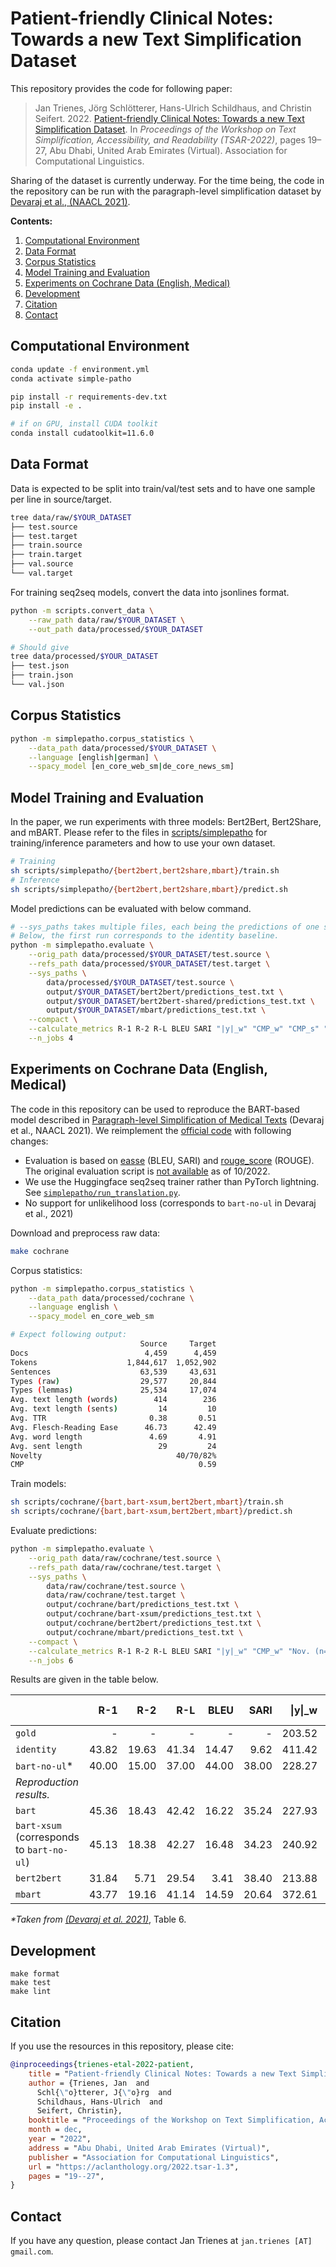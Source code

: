 # Patient-friendly Clinical Notes: Towards a new Text Simplification Dataset

This repository provides the code for following paper:

> Jan Trienes, Jörg Schlötterer, Hans-Ulrich Schildhaus, and Christin Seifert. 2022. [Patient-friendly Clinical Notes: Towards a new Text Simplification Dataset](https://aclanthology.org/2022.tsar-1.3/). In _Proceedings of the Workshop on Text Simplification, Accessibility, and Readability (TSAR-2022)_, pages 19–27, Abu Dhabi, United Arab Emirates (Virtual). Association for Computational Linguistics.

Sharing of the dataset is currently underway. For the time being, the code in the repository can be run with the paragraph-level simplification dataset by [Devaraj et al., (NAACL 2021)](https://doi.org/10.18653/v1/2021.naacl-main.395).

**Contents:**
1. [Computational Environment](#computational-environment)
2. [Data Format](#data-format)
3. [Corpus Statistics](#corpus-statistics)
4. [Model Training and Evaluation](#model-training-and-evaluation)
5. [Experiments on Cochrane Data (English, Medical)](#experiments-on-cochrane-data-english-medical)
6. [Development](#development)
7. [Citation](#citation)
8. [Contact](#contact)

## Computational Environment

```sh
conda update -f environment.yml
conda activate simple-patho

pip install -r requirements-dev.txt
pip install -e .

# if on GPU, install CUDA toolkit
conda install cudatoolkit=11.6.0
```

## Data Format

Data is expected to be split into train/val/test sets and to have one sample per line in source/target.

```sh
tree data/raw/$YOUR_DATASET
├── test.source
├── test.target
├── train.source
├── train.target
├── val.source
└── val.target
```

For training seq2seq models, convert the data into jsonlines format.

```sh
python -m scripts.convert_data \
    --raw_path data/raw/$YOUR_DATASET \
    --out_path data/processed/$YOUR_DATASET

# Should give
tree data/processed/$YOUR_DATASET
├── test.json
├── train.json
└── val.json
```

## Corpus Statistics

```sh
python -m simplepatho.corpus_statistics \
    --data_path data/processed/$YOUR_DATASET \
    --language [english|german] \
    --spacy_model [en_core_web_sm|de_core_news_sm]
```

## Model Training and Evaluation

In the paper, we run experiments with three models: Bert2Bert, Bert2Share, and mBART. Please refer to the files in [scripts/simplepatho](./scripts/simplepatho) for training/inference parameters and how to use your own dataset.

```sh
# Training
sh scripts/simplepatho/{bert2bert,bert2share,mbart}/train.sh
# Inference
sh scripts/simplepatho/{bert2bert,bert2share,mbart}/predict.sh
```

Model predictions can be evaluated with below command.

```sh
# --sys_paths takes multiple files, each being the predictions of one system.
# Below, the first run corresponds to the identity baseline.
python -m simplepatho.evaluate \
    --orig_path data/processed/$YOUR_DATASET/test.source \
    --refs_path data/processed/$YOUR_DATASET/test.target \
    --sys_paths \
        data/processed/$YOUR_DATASET/test.source \
        output/$YOUR_DATASET/bert2bert/predictions_test.txt \
        output/$YOUR_DATASET/bert2bert-shared/predictions_test.txt \
        output/$YOUR_DATASET/mbart/predictions_test.txt \
    --compact \
    --calculate_metrics R-1 R-2 R-L BLEU SARI "|y|_w" "CMP_w" "CMP_s" "Nov. (n=1)" "Nov. (n=2)" \
    --n_jobs 4
```

## Experiments on Cochrane Data (English, Medical)

The code in this repository can be used to reproduce the BART-based model described in [Paragraph-level Simplification of Medical Texts](https://aclanthology.org/2021.naacl-main.395) (Devaraj et al., NAACL 2021). We reimplement the [official code](https://github.com/AshOlogn/Paragraph-level-Simplification-of-Medical-Texts) with following changes:

- Evaluation is based on [easse](https://github.com/feralvam/easse/) (BLEU, SARI) and [rouge_score](https://pypi.org/project/rouge-score/) (ROUGE). The original evaluation script is [not available](https://github.com/AshOlogn/Paragraph-level-Simplification-of-Medical-Texts/issues/4) as of 10/2022.
- We use the Huggingface seq2seq trainer rather than PyTorch lightning. See [`simplepatho/run_translation.py`](./simplepatho/run_translation.py).
- No support for unlikelihood loss (corresponds to `bart-no-ul` in Devaraj et al., 2021)

Download and preprocess raw data:

```sh
make cochrane
```

Corpus statistics:

```sh
python -m simplepatho.corpus_statistics \
    --data_path data/processed/cochrane \
    --language english \
    --spacy_model en_core_web_sm

# Expect following output:
                             Source     Target
Docs                          4,459      4,459
Tokens                    1,844,617  1,052,902
Sentences                    63,539     43,631
Types (raw)                  29,577     20,844
Types (lemmas)               25,534     17,074
Avg. text length (words)        414        236
Avg. text length (sents)         14         10
Avg. TTR                       0.38       0.51
Avg. Flesch-Reading Ease      46.73      42.49
Avg. word length               4.69       4.91
Avg. sent length                 29         24
Novelty                              40/70/82%
CMP                                       0.59
```

Train models:

```sh
sh scripts/cochrane/{bart,bart-xsum,bert2bert,mbart}/train.sh
sh scripts/cochrane/{bart,bart-xsum,bert2bert,mbart}/predict.sh
```

Evaluate predictions:

```sh
python -m simplepatho.evaluate \
    --orig_path data/raw/cochrane/test.source \
    --refs_path data/raw/cochrane/test.target \
    --sys_paths \
        data/raw/cochrane/test.source \
        data/raw/cochrane/test.target \
        output/cochrane/bart/predictions_test.txt \
        output/cochrane/bart-xsum/predictions_test.txt \
        output/cochrane/bert2bert/predictions_test.txt \
        output/cochrane/mbart/predictions_test.txt \
    --compact \
    --calculate_metrics R-1 R-2 R-L BLEU SARI "|y|_w" "CMP_w" "Nov. (n=1)" "Nov. (n=2)" \
    --n_jobs 6
```

Results are given in the table below.

| | R-1 | R-2 | R-L | BLEU | SARI | \|y\|\_w | CMP\_w | Nov. (n=1) | Nov. (n=2) |
|:-|-:|-:|-:|-:|-:|-:|-:|-:|-:|
| `gold` | - | - | - | - | - | 203.52 | 0.47 | 0.37 | 0.69 |
| `identity` | 43.82 | 19.63 | 41.34 | 14.47 | 9.62 | 411.42 | 0.00 | 0.00 | 0.00 |
| `bart-no-ul`* | 40.00 | 15.00 | 37.00 | 44.00 | 38.00 | 228.27 | - | 0.05 | 0.11 |
|_Reproduction results._|
| `bart` | 45.36 | 18.43 | 42.42 | 16.22 | 35.24 | 227.93 | 0.42 | 0.07 | 0.15 |
| `bart-xsum` (corresponds to `bart-no-ul`) | 45.13 | 18.38 | 42.27 | 16.48 | 34.23 | 240.92 | 0.39 | 0.05 | 0.14 |
| `bert2bert` | 31.84 | 5.71 | 29.54 | 3.41 | 38.40 | 213.88 | 0.44 | 0.60 | 0.92 |
| `mbart` | 43.77 | 19.16 | 41.14 | 14.59 | 20.64 | 372.61 | 0.08 | 0.04 | 0.06 |

_\*Taken from [(Devaraj et al. 2021)](https://doi.org/10.18653/v1/2021.naacl-main.395)_, Table 6.


## Development

```
make format
make test
make lint
```

## Citation

If you use the resources in this repository, please cite:

```bibtex
@inproceedings{trienes-etal-2022-patient,
    title = "Patient-friendly Clinical Notes: Towards a new Text Simplification Dataset",
    author = {Trienes, Jan  and
      Schl{\"o}tterer, J{\"o}rg  and
      Schildhaus, Hans-Ulrich  and
      Seifert, Christin},
    booktitle = "Proceedings of the Workshop on Text Simplification, Accessibility, and Readability (TSAR-2022)",
    month = dec,
    year = "2022",
    address = "Abu Dhabi, United Arab Emirates (Virtual)",
    publisher = "Association for Computational Linguistics",
    url = "https://aclanthology.org/2022.tsar-1.3",
    pages = "19--27",
}
```

## Contact

If you have any question, please contact Jan Trienes at `jan.trienes [AT] gmail.com`.
